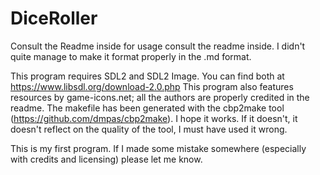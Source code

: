 # DiceRoller

Consult the Readme inside for usage consult the readme inside. I didn't quite manage to make it format properly in the .md format.

This program requires SDL2 and SDL2 Image. You can find both at https://www.libsdl.org/download-2.0.php
This program also features resources by game-icons.net; all the authors are properly credited in the readme.
The makefile has been generated with the cbp2make tool (https://github.com/dmpas/cbp2make). I hope it works. If it doesn't, it doesn't reflect on the quality of the tool, I must have used it wrong.

This is my first program. If I made some mistake somewhere (especially with credits and licensing) please let me know.
